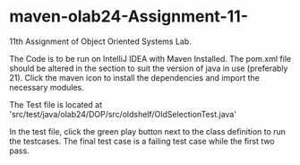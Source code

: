 # maven-olab24-Assignment-11-
11th Assignment of Object Oriented Systems Lab.

The Code is to be run on IntelliJ IDEA with Maven Installed. The pom.xml file should be altered in the <version> section to suit the version of java in use (preferably 21). Click the maven icon to install the dependencies and import the necessary modules.

The Test file is located at 'src/test/java/olab24/DOP/src/oldshelf/OldSelectionTest.java'

In the test file, click the green play button next to the class definition to run the testcases. The final test case is a failing test case while the first two pass.
